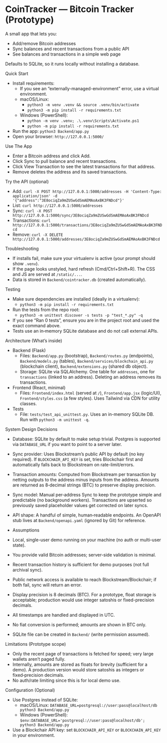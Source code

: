 # CoinTracker — Bitcoin Tracker (Prototype)

A small app that lets you:
- Add/remove Bitcoin addresses
- Sync balances and recent transactions from a public API
- See balances and transactions in a simple web page

Defaults to SQLite, so it runs locally without installing a database.

Quick Start
- Install requirements:
  - If you see an “externally-managed-environment” error, use a virtual environment.
  - macOS/Linux:
    - `python3 -m venv .venv && source .venv/bin/activate`
    - `python3 -m pip install -r requirements.txt`
  - Windows (PowerShell):
    - `python -m venv .venv; .\.venv\Scripts\Activate.ps1`
    - `python -m pip install -r requirements.txt`
- Run the app: `python3 Backend/app.py`
- Open your browser: `http://127.0.0.1:5000/`

Use The App
- Enter a Bitcoin address and click Add.
- Click Sync to pull balance and recent transactions.
- Click View Transaction to see the latest transactions for that address.
- Remove deletes the address and its saved transactions.

Try the API (optional)
- Add: `curl -X POST http://127.0.0.1:5000/addresses -H 'Content-Type: application/json' -d '{"address":"3E8ociqZa9mZUSwGdSmAEMAoAxBK3FNDcd"}'`
- List: `curl http://127.0.0.1:5000/addresses`
- Sync: `curl -X POST http://127.0.0.1:5000/sync/3E8ociqZa9mZUSwGdSmAEMAoAxBK3FNDcd`
- Transactions: `curl http://127.0.0.1:5000/transactions/3E8ociqZa9mZUSwGdSmAEMAoAxBK3FNDcd`
- Remove: `curl -X DELETE http://127.0.0.1:5000/addresses/3E8ociqZa9mZUSwGdSmAEMAoAxBK3FNDcd`

Troubleshooting
- If installs fail, make sure your virtualenv is active (your prompt should show `.venv`).
- If the page looks unstyled, hard refresh (Cmd/Ctrl+Shift+R). The CSS and JS are served at `/static/...`.
- Data is stored in `Backend/cointracker.db` (created automatically).

Testing
- Make sure dependencies are installed (ideally in a virtualenv):
  - `python3 -m pip install -r requirements.txt`
- Run the tests from the repo root:
  - `python3 -m unittest discover -s tests -p "test_*.py" -q`
- If you see “Ran 0 tests”, ensure you are in the project root and used the exact command above.
- Tests use an in‑memory SQLite database and do not call external APIs.

Architecture (What’s inside)
- Backend (Flask)
  - Files: `Backend/app.py` (bootstrap), `Backend/routes.py` (endpoints), `Backend/models.py` (tables), `Backend/services/blockchain_api.py` (blockchain client), `Backend/extensions.py` (shared db object).
  - Storage: SQLite via SQLAlchemy. One table for `addresses`, one for `transactions` (linked to an address). Deleting an address removes its transactions.
- Frontend (React, minimal)
  - Files: `Frontend/index.html` (served at `/`), `Frontend/app.jsx` (logic/UI), `Frontend/styles.css` (a few styles). Uses Tailwind via CDN for utility classes.
- Tests
  - File: `tests/test_api_unittest.py`. Uses an in-memory SQLite DB. Run with `python3 -m unittest -q`.

System Design Decisions
- Database: SQLite by default to make setup trivial. Postgres is supported via `DATABASE_URL` if you want to point to a server later.
- Sync provider: Uses Blockstream’s public API by default (no key required). If `BLOCKCHAIR_API_KEY` is set, tries Blockchair first and automatically falls back to Blockstream on rate-limit/errors.
- Transaction amounts: Computed from Blockstream per transaction by netting outputs to the address minus inputs from the address. Amounts are returned as 8‑decimal strings (BTC) to preserve display precision.
- Sync model: Manual per‑address Sync to keep the prototype simple and predictable (no background workers). Transactions are upserted so previously saved placeholder values get corrected on later syncs.
- API shape: A handful of simple, human‑readable endpoints. An OpenAPI stub lives at `Backend/openapi.yaml` (ignored by Git) for reference.

- Assumptions
- Local, single-user demo running on your machine (no auth or multi-user state).
- You provide valid Bitcoin addresses; server-side validation is minimal.
- Recent transaction history is sufficient for demo purposes (not full archival sync).
- Public network access is available to reach Blockstream/Blockchair; if both fail, sync will return an error.
- Display precision is 8 decimals (BTC). For a prototype, float storage is acceptable; production would use integer satoshis or fixed-precision decimals.
- All timestamps are handled and displayed in UTC.
- No fiat conversion is performed; amounts are shown in BTC only.
- SQLite file can be created in `Backend/` (write permission assumed).

Limitations (Prototype scope)
- Only the recent page of transactions is fetched for speed; very large wallets aren’t paged fully.
- Internally, amounts are stored as floats for brevity (sufficient for a demo). A production version would store satoshis as integers or fixed‑precision decimals.
- No auth/rate limiting since this is for local demo use.

Configuration (Optional)
- Use Postgres instead of SQLite:
  - macOS/Linux: `DATABASE_URL=postgresql://user:pass@localhost/db python3 Backend/app.py`
  - Windows (PowerShell): `$env:DATABASE_URL='postgresql://user:pass@localhost/db'; python3 Backend/app.py`
- Use a Blockchair API key: set `BLOCKCHAIR_API_KEY` or `BLOCKCHAIN_API_KEY` in your environment.
